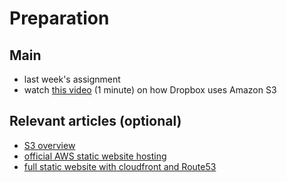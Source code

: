  # Preparation
 
 ## Main
- last week's assignment 
- watch [this video](https://www.youtube.com/watch?v=8L1_Ox8BhBo) (1 minute) on how Dropbox uses Amazon S3 

## Relevant articles (optional)
- [S3 overview]( https://www.freecodecamp.org/news/everything-you-need-to-know-about-aws-s3/)
- [official AWS static website hosting](https://docs.aws.amazon.com/AmazonS3/latest/userguide/WebsiteHosting.html)
- [full static website with cloudfront and Route53](https://nodeployfriday.com/posts/static-website-hosting/)